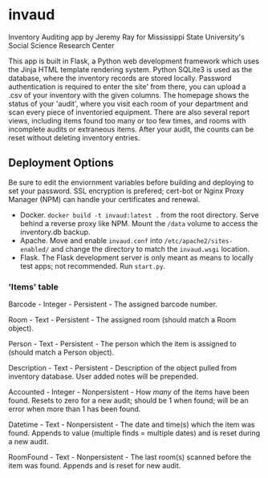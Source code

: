 # invaud

Inventory Auditing app by Jeremy Ray for Mississippi State University's Social Science Research Center

This app is built in Flask, a Python web development framework which uses the Jinja HTML template rendering system. Python SQLite3 is used as the database, where the inventory records are stored locally. Password authentication is required to enter the site' from there, you can upload a .csv of your inventory with the given columns. The homepage shows the status of your 'audit', where you visit each room of your department and scan every piece of inventoried equipment. There are also several report views, including items found too many or too few times, and rooms with incomplete audits or extraneous items. After your audit, the counts can be reset without deleting inventory entries. 

## Deployment Options

Be sure to edit the enviornment variables before building and deploying to set your password. SSL encryption is prefered; cert-bot or Nginx Proxy Manager (NPM) can handle your certificates and renewal.

- Docker. `docker build -t invaud:latest .` from the root directory. Serve behind a reverse proxy like NPM. Mount the `/data` volume to access the inventory.db backup.
- Apache. Move and enable `invaud.conf` into `/etc/apache2/sites-enabled/` and change the directory to match the `invaud.wsgi` location.
- Flask. The Flask development server is only meant as means to locally test apps; not recommended. Run `start.py`.

### 'Items' table

Barcode - Integer - Persistent - The assigned barcode number.

Room - Text - Persistent - The assigned room (should match a Room object).

Person - Text - Persistent - The person which the item is assigned to (should match a Person object).

Description - Text - Persistent - Description of the object pulled from inventory database. User added notes will be prepended.

Accounted - Integer - Nonpersistent - How *many* of the items have been found. Resets to zero for a new audit; should be 1 when found; will be an error when more than 1 has been found.

Datetime - Text - Nonpersistent - The date and time(s) which the item was found. Appends to value (multiple finds = multiple dates) and is reset during a new audit.

RoomFound - Text - Nonpersistent - The last room(s) scanned before the item was found. Appends and is reset for new audit.
